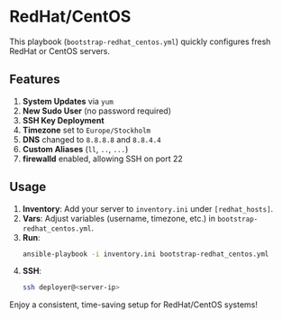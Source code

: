 # RedHat/CentOS

This playbook (`bootstrap-redhat_centos.yml`) quickly configures fresh RedHat or CentOS servers.

## Features
1. **System Updates** via `yum`
2. **New Sudo User** (no password required)
3. **SSH Key Deployment**
4. **Timezone** set to `Europe/Stockholm`
5. **DNS** changed to `8.8.8.8` and `8.8.4.4`
6. **Custom Aliases** (`ll`, `..`, `...`)
7. **firewalld** enabled, allowing SSH on port 22

## Usage

1. **Inventory**: Add your server to `inventory.ini` under `[redhat_hosts]`.
2. **Vars**: Adjust variables (username, timezone, etc.) in `bootstrap-redhat_centos.yml`.
3. **Run**:
   ```bash
   ansible-playbook -i inventory.ini bootstrap-redhat_centos.yml
   ```
4. **SSH**:
   ```bash
   ssh deployer@<server-ip>
   ```

Enjoy a consistent, time-saving setup for RedHat/CentOS systems!
